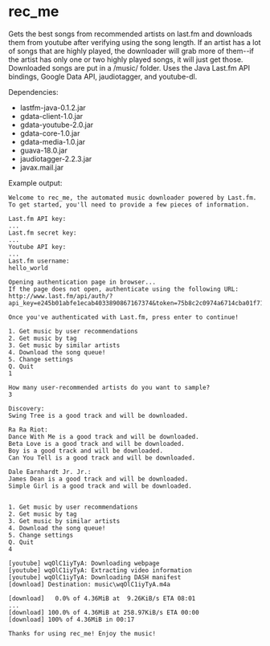 # rec_me
Gets the best songs from recommended artists on last.fm and downloads them from youtube after verifying using the song length. If an artist has a lot of songs that are highly played, the downloader will grab more of them--if the artist has only one or two highly played songs, it will just get those. Downloaded songs are put in a /music/ folder.
Uses the Java Last.fm API bindings, Google Data API, jaudiotagger, and youtube-dl.

Dependencies: 
* lastfm-java-0.1.2.jar
*  gdata-client-1.0.jar
*  gdata-youtube-2.0.jar
*  gdata-core-1.0.jar
*  gdata-media-1.0.jar
*  guava-18.0.jar
*  jaudiotagger-2.2.3.jar
*  javax.mail.jar

Example output:
```
Welcome to rec_me, the automated music downloader powered by Last.fm.
To get started, you'll need to provide a few pieces of information.

Last.fm API key: 
...
Last.fm secret key: 
...
Youtube API key: 
...
Last.fm username: 
hello_world

Opening authentication page in browser...
If the page does not open, authenticate using the following URL:
http://www.last.fm/api/auth/?api_key=e245b01abfe1ecab4033890867167374&token=75b8c2c0974a6714cba01f7110d5eb33.

Once you've authenticated with Last.fm, press enter to continue!

1. Get music by user recommendations
2. Get music by tag
3. Get music by similar artists
4. Download the song queue!
5. Change settings
Q. Quit
1

How many user-recommended artists do you want to sample?
3

Discovery: 
Swing Tree is a good track and will be downloaded.

Ra Ra Riot: 
Dance With Me is a good track and will be downloaded.
Beta Love is a good track and will be downloaded.
Boy is a good track and will be downloaded.
Can You Tell is a good track and will be downloaded.

Dale Earnhardt Jr. Jr.: 
James Dean is a good track and will be downloaded.
Simple Girl is a good track and will be downloaded.


1. Get music by user recommendations
2. Get music by tag
3. Get music by similar artists
4. Download the song queue!
5. Change settings
Q. Quit
4

[youtube] wqOlC1iyTyA: Downloading webpage
[youtube] wqOlC1iyTyA: Extracting video information
[youtube] wqOlC1iyTyA: Downloading DASH manifest
[download] Destination: music\wqOlC1iyTyA.m4a

[download]   0.0% of 4.36MiB at  9.26KiB/s ETA 08:01
...
[download] 100.0% of 4.36MiB at 258.97KiB/s ETA 00:00
[download] 100% of 4.36MiB in 00:17                  

Thanks for using rec_me! Enjoy the music!
```
